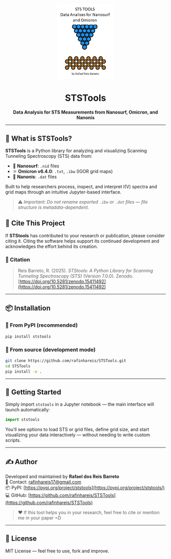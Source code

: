 <p align="center">
  <img src="https://raw.githubusercontent.com/rafinhareis/ststools/main/logo.png" alt="STSTools Logo" width="180"/>
</p>
<h1 align="center">STSTools</h1>
<p align="center"><strong>Data Analysis for STS Measurements from Nanosurf, Omicron, and Nanonis</strong></p>

---

## 🧪 What is STSTools?

**STSTools** is a Python library for analyzing and visualizing Scanning Tunneling Spectroscopy (STS) data from:

- 🧬 **Nanosurf**: `.nid` files
- ⚛️ **Omicron v6.4.0**: `.txt`, `.ibw` (IGOR grid maps)
- 🧲 **Nanonis**: `.dat` files

Built to help researchers process, inspect, and interpret I(V) spectra and grid maps through an intuitive Jupyter-based interface.

> ⚠️ *Important: Do not rename exported `.ibw` or `.dat` files — file structure is metadata-dependent.*

## 📖 Cite This Project

If **STStools** has contributed to your research or publication, please consider citing it. Citing the software helps support its continued development and acknowledges the effort behind its creation.

### 📌 Citation

> Reis Barreto, R. (2025). *STStools: A Python Library for Scanning Tunneling Spectroscopy (STS)* (Version 7.0.0). Zenodo.
 [https://doi.org/10.5281/zenodo.15411492](https://doi.org/10.5281/zenodo.15411492)
>
> 



---

## 📦 Installation

### 🔹 From PyPI (recommended)

```bash
pip install ststools
```

### 🔹 From source (development mode)

```bash
git clone https://github.com/rafinhareis/STSTools.git
cd STSTools
pip install -e .
```

---

## 🚀 Getting Started

Simply import `ststools` in a Jupyter notebook — the main interface will launch automatically:

```python
import ststools
```

You’ll see options to load STS or grid files, define grid size, and start visualizing your data interactively — without needing to write custom scripts.

---

## ✍️ Author

Developed and maintained by **Rafael dos Reis Barreto**  
📧 Contact: rafinhareis17@gmail.com  
📦 PyPI: [https://pypi.org/project/ststools](https://pypi.org/project/ststools/)  
💻 GitHub: [https://github.com/rafinhareis/STSTools](https://github.com/rafinhareis/STSTools)

> ❤️ If this tool helps you in your research, feel free to cite or mention me in your paper =D

---

## 📜 License

MIT License — feel free to use, fork and improve.
